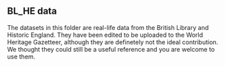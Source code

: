 ## BL_HE data

The datasets in this folder are real-life data from the British Library and Historic England. They have been edited to be uploaded to the World Heritage Gazetteer, although they are definetely not the ideal contribution. We thought they could still be a useful reference and you are welcome to use them.

